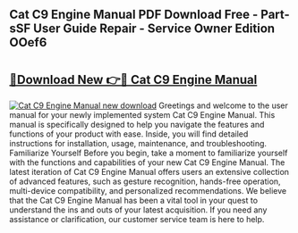 ## Cat C9 Engine Manual PDF Download Free - Part-sSF User Guide Repair - Service Owner Edition OOef6

# <h2><a href="http://bc23304.oget.top/?id=Cat+C9+Engine+Manual">🔗Download New 👉🔴 Cat C9 Engine Manual</a></h2>

[![Cat C9 Engine Manual new download](https://i.imgur.com/5g1atiW.png)](http://bc23304.oget.top/?id=Cat+C9+Engine+Manual)
Greetings and welcome to the user manual for your newly implemented system Cat C9 Engine Manual. This manual is specifically designed to help you navigate the features and functions of your product with ease. Inside, you will find detailed instructions for installation, usage, maintenance, and troubleshooting. Familiarize Yourself Before you begin, take a moment to familiarize yourself with the functions and capabilities of your new Cat C9 Engine Manual. The latest iteration of Cat C9 Engine Manual offers users an extensive collection of advanced features, such as gesture recognition, hands-free operation, multi-device compatibility, and personalized recommendations. We believe that the Cat C9 Engine Manual has been a vital tool in your quest to understand the ins and outs of your latest acquisition. If you need any assistance or clarification, our customer service team is here to help.
